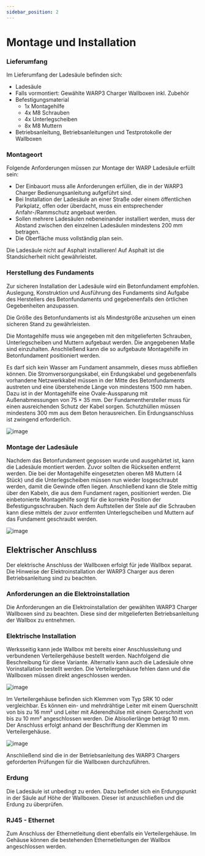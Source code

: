 ```yaml
---
sidebar_position: 2
---
```


# Montage und Installation

### Lieferumfang

Im Lieferumfang der Ladesäule befinden sich:
-   Ladesäule
-   Falls vormontiert: Gewählte WARP3 Charger Wallboxen inkl. Zubehör
-   Befestigungsmaterial
    -   1x Montagehilfe
    -   4x M8 Schrauben
    -   4x Unterlegscheiben
    -   8x M8 Muttern
-   Betriebsanleitung, Betriebsanleitungen und Testprotokolle der
    Wallboxen

### Montageort

Folgende Anforderungen müssen zur Montage der WARP Ladesäule erfüllt
sein:
-   Der Einbauort muss alle Anforderungen erfüllen, die in der WARP3
Charger Bedienungsanleitung aufgeführt sind.
-   Bei Installation der Ladesäule an einer Straße oder einem
öffentlichen Parkplatz, offen oder überdacht, muss ein
entsprechender Anfahr-/Rammschutz angebaut werden.
-   Sollen mehrere Ladesäulen nebeneinander installiert werden, muss der
Abstand zwischen den einzelnen Ladesäulen mindestens 200 mm
betragen.
-   Die Oberfläche muss vollständig plan sein.

Die Ladesäule nicht auf Asphalt installieren! Auf Asphalt ist die
Standsicherheit nicht gewährleistet.

### Herstellung des Fundaments

Zur sicheren Installation der Ladesäule wird ein Betonfundament
empfohlen. Auslegung, Konstruktion und Ausführung des Fundaments sind
Aufgabe des Herstellers des Betonfundaments und gegebenenfalls den
örtlichen Gegebenheiten anzupassen.

Die Größe des Betonfundaments ist als Mindestgröße anzusehen um einen
sicheren Stand zu gewährleisten.

Die Montagehilfe muss wie angegeben mit den mitgelieferten Schrauben,
Unterlegscheiben und Muttern aufgebaut werden. Die angegebenen Maße sind
einzuhalten. Anschließend kann die so aufgebaute Montagehilfe im
Betonfundament positioniert werden.

Es darf sich kein Wasser am Fundament ansammeln, dieses muss abfließen
können. Die Stromversorgungskabel, ein Erdungskabel und gegebenenfalls
vorhandene Netzwerkkabel müssen in der Mitte des Betonfundaments
austreten und eine überstehende Länge von mindestens 1500 mm haben. Dazu
ist in der Montagehilfe eine Ovale-Aussparung mit Außenabmessungen von
75 × 35 mm. Der Fundamenthersteller muss für einen ausreichenden Schutz
der Kabel sorgen. Schutzhüllen müssen mindestens 300 mm aus dem Beton
herausreichen. Ein Erdungsanschluss ist zwingend erforderlich.

![image](/img/stand_shared_with_manual/stand_overview.jpg)

### Montage der Ladesäule

Nachdem das Betonfundament gegossen wurde und ausgehärtet ist, kann die
Ladesäule montiert werden. Zuvor sollten die Rückseiten entfernt werden.
Die bei der Montagehilfe eingesetzten oberen M8 Muttern (4 Stück) und
die Unterlegscheiben müssen nun wieder losgeschraubt werden, damit die
Gewinde offen liegen. Anschließend kann die Stele mittig über den
Kabeln, die aus dem Fundament ragen, positioniert werden. Die
einbetonierte Montagehilfe sorgt für die korrekte Position der
Befestigungsschrauben. Nach dem Auftstellen der Stele auf die Schrauben
kann diese mittels der zuvor entfernten Unterlegscheiben und Muttern auf
das Fundament geschraubt werden.

![image](/img/first_steps/installation_stand_cropped.jpg)

## Elektrischer Anschluss

Der elektrische Anschluss der Wallboxen erfolgt für jede Wallbox
separat. Die Hinweise der Elektroinstallation der WARP3 Charger aus
deren Betriebsanleitung sind zu beachten.

### Anforderungen an die Elektroinstallation

Die Anforderungen an die Elektroinstallation der gewählten WARP3 Charger
Wallboxen sind zu beachten. Diese sind der mitgelieferten
Betriebsanleitung der Wallbox zu entnehmen.

### Elektrische Installation

Werksseitig kann jede Wallbox mit bereits einer Anschlussleitung und
verbundenen Verteilergehäuse bestellt werden. Nachfolgend die
Beschreibung für diese Variante. Alternativ kann auch die Ladesäule ohne
Vorinstallation bestellt werden. Die Verteilergehäuse fehlen dann und
die Wallboxen müssen direkt angeschlossen werden.

![image](/img/stand/warp-charger-stand-back-opened.jpg)

Im Verteilergehäuse befinden sich Klemmen vom Typ SRK 10 oder
vergleichbar. Es können ein- und mehrdrähtige Leiter mit einem
Querschnitt von bis zu 16 mm² und Leiter mit Aderendhülse mit einem
Querschnitt von bis zu 10 mm² angeschlossen werden. Die Abisolierlänge
beträgt 10 mm. Der Anschluss erfolgt anhand der Beschriftung der Klemmen
im Verteilergehäuse.

![image](/img/stand/warp-charger-stand-grey-back-opened-detail2.jpg)

Anschließend sind die in der Betriebsanleitung des WARP3 Chargers
geforderten Prüfungen für die Wallboxen durchzuführen.

### Erdung

Die Ladesäule ist unbedingt zu erden. Dazu befindet sich ein
Erdungspunkt in der Säule auf Höhe der Wallboxen. Dieser ist
anzuschließen und die Erdung zu überprüfen.

### RJ45 - Ethernet

Zum Anschluss der Ethernetleitung dient ebenfalls ein Verteilergehäuse.
Im Gehäuse können die bestehenden Ethernetleitungen der Wallbox
angeschlossen werden.
